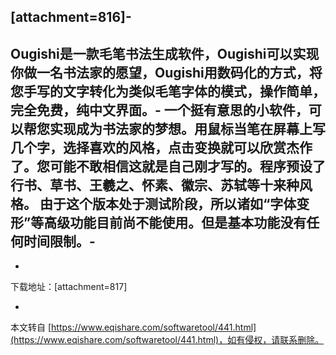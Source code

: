 \[attachment=816\]-
-
Ougishi是一款毛笔书法生成软件，Ougishi可以实现你做一名书法家的愿望，Ougishi用数码化的方式，将您手写的文字转化为类似毛笔字体的模式，操作简单，完全免费，纯中文界面。-
一个挺有意思的小软件，可以帮您实现成为书法家的梦想。用鼠标当笔在屏幕上写几个字，选择喜欢的风格，点击变换就可以欣赏杰作了。您可能不敢相信这就是自己刚才写的。程序预设了行书、草书、王羲之、怀素、徽宗、苏轼等十来种风格。 由于这个版本处于测试阶段，所以诸如“字体变形”等高级功能目前尚不能使用。但是基本功能没有任何时间限制。-
-
-
下载地址：\[attachment=817\]

-

本文转自 [https://www.eqishare.com/softwaretool/441.html](https://www.eqishare.com/softwaretool/441.html)，如有侵权，请联系删除。